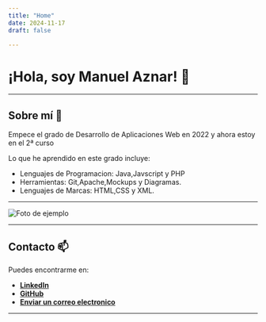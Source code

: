 ```yaml
---
title: "Home"
date: 2024-11-17
draft: false

---
```


# ¡Hola, soy Manuel Aznar! 👋

---

## Sobre mí 🌟

Empece el grado de Desarrollo de Aplicaciones Web en 2022 y ahora estoy en el 2ª curso

Lo que he aprendido en este grado incluye:

- Lenguajes de Programacion: Java,Javscript y PHP
- Herramientas: Git,Apache,Mockups y Diagramas.
- Lenguajes de Marcas: HTML,CSS y XML.

---

![Foto de ejemplo]( /images/foto.jpg )

---

## Contacto 📫

Puedes encontrarme en:

- **[LinkedIn](https://www.linkedin.com/in/manu-am-46964932b/ "Mi LinkedIn")**
- **[GitHub](https://github.com/ManuelAznar1 "Mi GitHub")**
- **[Enviar un correo electronico](https://mail.google.com/mail/?view=cm&fs=1&to=manuel.aznar.martinez@gmail.com&su=Consulta%20sobre%20el%20producto&body=Hola%20Manuel,%0A%0AQuiero%20hacerte%20una%20consulta%20sobre%20el%20producto.)**

---